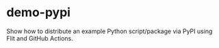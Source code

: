 # demo-pypi
Show how to distribute an example Python script/package via PyPI using Flit and GitHub Actions.
